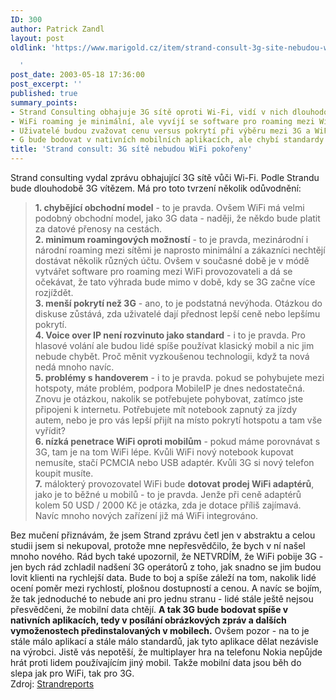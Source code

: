 ```yaml
---
ID: 300
author: Patrick Zandl
layout: post
oldlink: 'https://www.marigold.cz/item/strand-consult-3g-site-nebudou-wifi-pokoreny

  '
post_date: 2003-05-18 17:36:00
post_excerpt: ''
published: true
summary_points:
- Strand Consulting obhajuje 3G sítě oproti Wi-Fi, vidí v nich dlouhodobého vítěze.
- WiFi roaming je minimální, ale vyvíjí se software pro roaming mezi WiFi provozovateli.
- Uživatelé budou zvažovat cenu versus pokrytí při výběru mezi 3G a WiFi.
- G bude bodovat v nativních mobilních aplikacích, ale chybí standardy.
title: 'Strand consult: 3G sítě nebudou WiFi pokořeny'
---
```


<p>
Strand consulting vydal zprávu obhajující 3G sítě vůči Wi-Fi. Podle Strandu bude dlouhodobě 3G vítězem. Má pro toto tvrzení několik odůvodnění:</p>

<BLOCKQUOTE dir=ltr style="MARGIN-RIGHT: 0px">
<p>
<STRONG>1. chybějící obchodní model</STRONG> - to je pravda. Ovšem WiFi má velmi podobný obchodní model, jako 3G data - naději, že někdo bude platit za datové přenosy na cestách. <BR><STRONG>2. minimum roamingových možností</STRONG> - to je pravda, mezinárodní i národní roaming mezi sítěmi je naprosto minimální a zákazníci nechtějí dostávat několik různých účtu. Ovšem v současné době je v módě vytvářet software pro roaming mezi WiFi provozovateli a dá se očekávat, že tato výhrada bude mimo v době, kdy se 3G začne více rozjíždět.<BR><STRONG>3. menší pokrytí než 3G</STRONG> - ano, to je podstatná nevýhoda. Otázkou do diskuse zůstává, zda uživatelé dají přednost lepší ceně nebo lepšímu pokrytí. <BR><STRONG>4. Voice over IP není rozvinuto jako standard</STRONG> - i to je pravda. Pro hlasové volání ale budou lidé spíše používat klasický mobil a nic jim nebude chybět. Proč měnit vyzkoušenou technologii, když ta nová nedá mnoho navíc. <BR><STRONG>5. problémy s handoverem</STRONG> - i to je pravda. pokud se pohybujete mezi hotspoty, máte problém, podpora MobileIP je dnes nedostatečná. Znovu je otázkou, nakolik se potřebujete pohybovat, zatímco jste připojeni k internetu. Potřebujete mít notebook zapnutý za jízdy autem, nebo je pro vás lepší přijít na místo pokrytí hotspotu a tam vše vyřídit?<BR><STRONG>6. nízká penetrace WiFi oproti mobilům</STRONG> - pokud máme porovnávat s 3G, tam je na tom WiFi lépe. Kvůli WiFi nový notebook kupovat nemusíte, stačí PCMCIA nebo USB adaptér. Kvůli 3G si nový telefon koupit musíte. <BR><STRONG>7.</STRONG> málokterý provozovatel WiFi bude <STRONG>dotovat prodej WiFi adaptérů</STRONG>, jako je to běžné u mobilů - to je pravda. Jenže při ceně adaptérů kolem 50 USD / 2000 Kč je otázka, zda je dotace příliš zajímavá. Navíc mnoho nových zařízení již má WiFi integrováno. </p>
</BLOCKQUOTE>
<p>
Bez mučení přiznávám, že jsem Strand zprávu četl jen v abstraktu a celou studii jsem si nekupoval, protože mne nepřesvědčilo, že bych v ní našel mnoho nového. Rád bych také upozornil, že NETVRDÍM, že WiFi pobije 3G - jen bych rád zchladil nadšení 3G operátorů z toho, jak snadno se jim budou lovit klienti na rychlejší data. Bude to boj a spíše záleží na tom, nakolik lidé ocení poměr mezi rychlostí, plošnou dostupností a cenou. A navíc se bojím, že tak jednoduché to nebude ani pro jednu stranu - lidé stále ještě nejsou přesvědčeni, že mobilní data chtějí. <STRONG>A tak 3G bude bodovat spíše v nativních aplikacích, tedy v posílání obrázkových zpráv a dalších vymoženostech předinstalovaných v mobilech.</STRONG> Ovšem pozor - na to je stále málo aplikací a stále málo standardů, jak tyto aplikace dělat nezávisle na výrobci. Jistě vás nepotěší, že multiplayer hra na telefonu Nokia nepůjde hrát proti lidem používajícím jiný mobil. Takže mobilní data jsou běh do slepa jak pro WiFi, tak pro 3G. <BR>Zdroj: <A href="http://www.strandreports.com/sw614.asp">Strandreports</A></p>